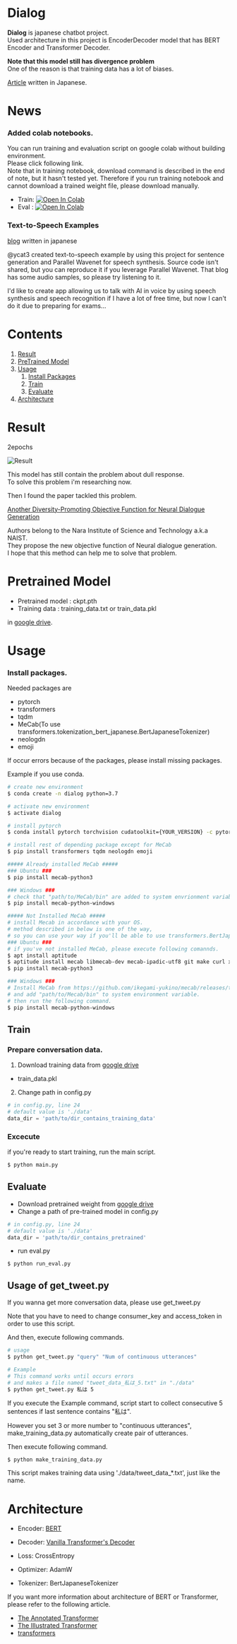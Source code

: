 # Dialog
**Dialog** is japanese chatbot project.  
Used architecture in this project is EncoderDecoder model that has BERT Encoder and Transformer Decoder.

**Note that this model still has divergence problem**  
One of the reason is that training data has a lot of biases.

[Article](https://qiita.com/reppy4620/items/e4305f22cd8f6962e00a) written in Japanese.

# News
### Added colab notebooks.  
You can run training and evaluation script on google colab without building environment.  
Please click following link.  
Note that in training notebook, download command is described in the end of note, but it hasn't tested yet.
Therefore if you run training notebook and cannot download a trained weight file, please download manually.

- Train: [![Open In Colab](https://colab.research.google.com/assets/colab-badge.svg)](https://colab.research.google.com/github/reppy4620/Dialog/blob/master/notebooks/Dialog_Training.ipynb)
- Eval : [![Open In Colab](https://colab.research.google.com/assets/colab-badge.svg)](https://colab.research.google.com/github/reppy4620/Dialog/blob/master/notebooks/Dialog_Evaluation.ipynb)

### Text-to-Speech Examples
[blog](https://jweb.asia/26-it/ai/51-bert-chatbot.html) written in japanese

@ycat3 created text-to-speech example by using this project for sentence generation and Parallel Wavenet for speech synthesis.
Source code isn't shared, but you can reproduce it if you leverage Parallel Wavenet.
That blog has some audio samples, so please try listening to it.

I'd like to create app allowing us to talk with AI in voice by using speech synthesis and speech recognition if I have a lot of free time, but now I can't do it due to preparing for exams...

# Contents
1. [Result](#result)
2. [PreTrained Model](#pretrained-model)
2. [Usage](#usage)
    1. [Install Packages](#install-packages)
    2. [Train](#train)
    3. [Evaluate](#evaluate)
3. [Architecture](#architecture)

# Result
2epochs

![Result](./result/result.png)

This model has still contain the problem about dull response.  
To solve this problem i'm researching now.  

Then I found the paper tackled this problem.

[Another Diversity-Promoting Objective Function for Neural Dialogue Generation](https://arxiv.org/abs/1811.08100)

Authors belong to the Nara Institute of Science and Technology a.k.a NAIST.  
They propose the new objective function of Neural dialogue generation.  
I hope that this method can help me to solve that problem.

# Pretrained Model
- Pretrained model : ckpt.pth
- Training data : training_data.txt or train_data.pkl

in [google drive](https://drive.google.com/open?id=1wYrUQHb4Wg2T8ZvCleIBcGu7PTaFw6VO).

# Usage
### Install packages.
Needed packages are

- pytorch
- transformers
- tqdm
- MeCab(To use transformers.tokenization_bert_japanese.BertJapaneseTokenizer)
- neologdn
- emoji

If occur errors because of the packages, please install missing packages.

Example if you use conda.

```bash
# create new environment
$ conda create -n dialog python=3.7

# activate new environment
$ activate dialog

# install pytorch
$ conda install pytorch torchvision cudatoolkit={YOUR_VERSION} -c pytorch

# install rest of depending package except for MeCab
$ pip install transformers tqdm neologdn emoji

##### Already installed MeCab #####
### Ubuntu ###
$ pip install mecab-python3

### Windows ###
# check that "path/to/MeCab/bin" are added to system envrionment variable
$ pip install mecab-python-windows

##### Not Installed MeCab #####
# install Mecab in accordance with your OS.
# method described in below is one of the way,
# so you can use your way if you'll be able to use transformers.BertJapaneseTokenizer.
### Ubuntu ###
# if you've not installed MeCab, please execute following comannds.
$ apt install aptitude
$ aptitude install mecab libmecab-dev mecab-ipadic-utf8 git make curl xz-utils file -y
$ pip install mecab-python3

### Windows ###
# Install MeCab from https://github.com/ikegami-yukino/mecab/releases/tag/v0.996
# and add "path/to/Mecab/bin" to system environment variable.
# then run the following command.
$ pip install mecab-python-windows
```

## Train

### Prepare conversation data.
1. Download training data from [google drive](https://drive.google.com/open?id=1wYrUQHb4Wg2T8ZvCleIBcGu7PTaFw6VO)  
- train_data.pkl

2. Change path in config.py
```python
# in config.py, line 24
# default value is './data'
data_dir = 'path/to/dir_contains_training_data'
```

### Excecute
if you're ready to start training, run the main script.
```bash
$ python main.py
```

## Evaluate
-  Download pretrained weight from [google drive](https://drive.google.com/open?id=1wYrUQHb4Wg2T8ZvCleIBcGu7PTaFw6VO)
-  Change a path of pre-trained model in config.py
```python
# in config.py, line 24
# default value is './data'
data_dir = 'path/to/dir_contains_pretrained'
```
- run eval.py
```shell script
$ python run_eval.py
```


## Usage of get_tweet.py
If you wanna get more conversation data, please use get_tweet.py

Note that you have to need to change consumer_key and access_token
in order to use this script.

And then, execute following commands.
```bash
# usage
$ python get_tweet.py "query" "Num of continuous utterances"

# Example
# This command works until occurs errors 
# and makes a file named "tweet_data_私は_5.txt" in "./data"
$ python get_tweet.py 私は 5
```
If you execute the Example command, script start to collect consecutive 5 sentences if last sentence contains "私は".

However you set 3 or more number to "continuous utterances", make_training_data.py automatically create pair of utterances.

Then execute following command.
```bash
$ python make_training_data.py
```
This script makes training data using './data/tweet_data_*.txt', just like the name.


# Architecture
- Encoder: [BERT](https://arxiv.org/abs/1810.04805)  
- Decoder: [Vanilla Transformer's Decoder](https://arxiv.org/abs/1706.03762)

- Loss: CrossEntropy
- Optimizer: AdamW

- Tokenizer: BertJapaneseTokenizer


If you want more information about architecture of BERT or Transformer, please refer to the following article.

- [The Annotated Transformer](http://nlp.seas.harvard.edu/2018/04/03/attention.html)
- [The Illustrated Transformer](http://jalammar.github.io/illustrated-transformer/)
- [transformers](https://github.com/huggingface/transformers)
